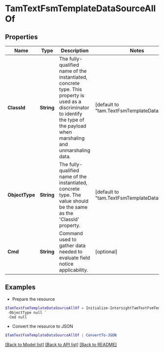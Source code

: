 # TamTextFsmTemplateDataSourceAllOf
## Properties

Name | Type | Description | Notes
------------ | ------------- | ------------- | -------------
**ClassId** | **String** | The fully-qualified name of the instantiated, concrete type. This property is used as a discriminator to identify the type of the payload when marshaling and unmarshaling data. | [default to "tam.TextFsmTemplateDataSource"]
**ObjectType** | **String** | The fully-qualified name of the instantiated, concrete type. The value should be the same as the &#39;ClassId&#39; property. | [default to "tam.TextFsmTemplateDataSource"]
**Cmd** | **String** | Command used to gather data needed to evaluate field notice applicability. | [optional] 

## Examples

- Prepare the resource
```powershell
$TamTextFsmTemplateDataSourceAllOf = Initialize-IntersightTamTextFsmTemplateDataSourceAllOf  -ClassId null `
 -ObjectType null `
 -Cmd null
```

- Convert the resource to JSON
```powershell
$TamTextFsmTemplateDataSourceAllOf | ConvertTo-JSON
```

[[Back to Model list]](../README.md#documentation-for-models) [[Back to API list]](../README.md#documentation-for-api-endpoints) [[Back to README]](../README.md)

